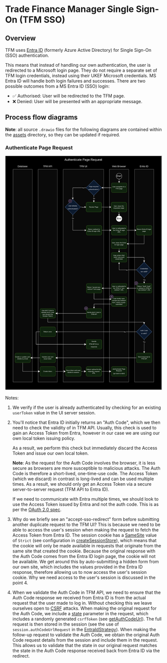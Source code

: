 # Trade Finance Manager Single Sign-On (TFM SSO)

## Overview

TFM uses
[Entra ID](https://www.microsoft.com/en-gb/security/business/identity-access/microsoft-entra-id)
(formerly Azure Active Directory) for Single Sign-On (SSO) authentication.

This means that instead of handling our own authentication, the user is
redirected to a Microsoft login page. They do not require a separate set of TFM
login credentials, instead using their UKEF Microsoft credentials. MS Entra ID
will handle both login failures and successes. There are two possible outcomes
from a MS Entra ID (SSO) login:

- ✅ Authorised: User will be redirected to the TFM page.
- ❌ Denied: User will be presented with an appropriate message.

## Process flow diagrams

**Note**: all source `.drawio` files for the following diagrams are contained within
the [assets](./assets) directory, so they can be updated if required.

### Authenticate Page Request

![authenticate page request](./assets/tfm-entra-id-auth_page-request.drawio.png)

Notes:

1. We verify if the user is already authenticated by checking for an existing
   `userToken` value in the UI server session.

2. You'll notice that Entra ID initially returns an "Auth Code", which we then
   need to check the validity of in TFM API.
   Usually, this check is used to gain an Access Token from Entra, however in
   our case we are using our own local token issuing policy.

   As a result, we perform this check but immediately discard
   the Access Token and issue our own local token.

   **Note**: As the request for the Auth Code involves the browser, it is less
   secure as browsers are more susceptible to malicious attacks.
   The Auth Code is therefore a short-lived, one-time-use code.
   The Access Token (which we discard) in contrast is long-lived and can be
   used multiple times. As a result, we should only get an Access Token
   via a secure server-to-server request (TFM API to Entra ID).

   If we need to communicate with Entra multiple times, we should look to
   use the Access Token issued by Entra and not the auth code.
   This is as per the [OAuth 2.0 spec](https://oauth.net/2/).

3. Why do we briefly see an "accept-sso-redirect" form before submitting another
   duplicate request to the TFM UI? This is because we need to be able to
   access the user's session when making the request to fetch the Access Token
   from Entra ID. The session cookie has a
   [SameSite](https://developer.mozilla.org/en-US/docs/Web/HTTP/Headers/Set-Cookie#samesitesamesite-value)
   value of `Strict` (see configuration in
   [createSessionStore](../../../packages/gift-ui/src/server-setup/setup-session.ts)),
   which means that the cookie will only be made available in requests that
   originate from the same site that created the cookie. Because the original
   response with the Auth Code comes from the Entra ID login page, the cookie
   will not be available. We get around this by auto-submitting a hidden form
   from our own site, which includes the values provided in the Entra ID
   response, therefore allowing us to now access the user's session cookie. Why
   we need access to the user's session is discussed in the point 4.

4. When we validate the Auth Code in TFM API, we need to ensure that the Auth
   Code response we received from Entra ID is from the actual request that the
   user made to log in. Without checking this we leave ourselves open to
   [CSRF](https://developer.mozilla.org/en-US/docs/Glossary/CSRF) attacks. When
   making the original request for the Auth Code, we include a
   [state](https://datatracker.ietf.org/doc/html/rfc6819#section-3.6) parameter
   in the request, which includes a randomly generated `csrfToken` (see
   [getAuthCodeUrl](../../../packages/gift-ui/src/modules/auth/entra-id/entra-id.service.ts)).
   The full request is then stored in the session (see the use of
   `session.authCodeUrlRequest` in the
   [EntraIdStrategy](../../../packages/gift-ui/src/modules/auth/entra-id/entra-id.strategy.ts)).
   When making the follow-up request to validate the Auth Code, we obtain the
   original Auth Code request details from the session and include them in the
   request. This allows us to validate that the state in our original
   request matches the state in the Auth Code response received back from
   Entra ID via the redirect.
